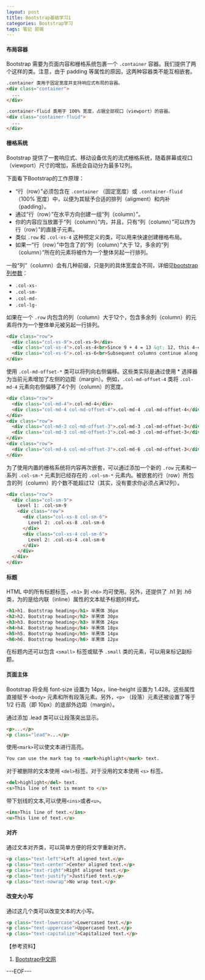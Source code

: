 ```yaml
---
layout: post
title: Bootstrap基础学习1
categories: Bootstrap学习
tags: 笔记 前端
---
```


#### 布局容器

Bootstrap 需要为页面内容和栅格系统包裹一个 `.container` 容器。我们提供了两个这样的类。注意，由于 padding 等属性的原因，这两种容器类不能互相嵌套。

```html
.container 类用于固定宽度并支持响应式布局的容器。
<div class="container">
  ...
</div>

.container-fluid 类用于 100% 宽度，占据全部视口（viewport）的容器。
<div class="container-fluid">
  ...
</div>
```

#### 栅格系统

Bootstrap 提供了一套响应式、移动设备优先的流式栅格系统，随着屏幕或视口（viewport）尺寸的增加，系统会自动分为最多12列。

下面看下Bootstrap的工作原理：

- “行（row）”必须包含在 `.container` （固定宽度）或 `.container-fluid` （100% 宽度）中，以便为其赋予合适的排列（aligment）和内补（padding）。
- 通过“行（row）”在水平方向创建一组“列（column）”。
- 你的内容应当放置于“列（column）”内，并且，只有“列（column）”可以作为行（row）”的直接子元素。
- 类似 `.row` 和 `.col-xs-4` 这种预定义的类，可以用来快速创建栅格布局。
- 如果一“行（row）”中包含了的“列（column）”大于 12，多余的“列（column）”所在的元素将被作为一个整体另起一行排列。

一般“列”（column）会有几种前缀，只是列的具体宽度会不同，详细见[bootstrap列参数](http://v3.bootcss.com/css/#grid-options)：

- `.col-xs-`
- `.col-sm-`
- `.col-md-`
- `.col-lg-`

如果在一个 `.row` 内包含的列（column）大于12个，包含多余列（column）的元素将作为一个整体单元被另起一行排列。

```html
<div class="row">
  <div class="col-xs-9">.col-xs-9</div>
  <div class="col-xs-4">.col-xs-4<br>Since 9 + 4 = 13 &gt; 12, this 4-column-wide div gets wrapped onto a new line as one contiguous unit.</div>
  <div class="col-xs-6">.col-xs-6<br>Subsequent columns continue along the new line.</div>
</div>
```

使用 `.col-md-offset-*` 类可以将列向右侧偏移。这些类实际是通过使用 * 选择器为当前元素增加了左侧的边距（margin）。例如，`.col-md-offset-4` 类将 `.col-md-4` 元素向右侧偏移了4个列（column）的宽度。

```html
<div class="row">
  <div class="col-md-4">.col-md-4</div>
  <div class="col-md-4 col-md-offset-4">.col-md-4 .col-md-offset-4</div>
</div>
<div class="row">
  <div class="col-md-3 col-md-offset-3">.col-md-3 .col-md-offset-3</div>
  <div class="col-md-3 col-md-offset-3">.col-md-3 .col-md-offset-3</div>
</div>
<div class="row">
  <div class="col-md-6 col-md-offset-3">.col-md-6 .col-md-offset-3</div>
</div>
```

为了使用内置的栅格系统将内容再次嵌套，可以通过添加一个新的 `.row` 元素和一系列 `.col-sm-*` 元素到已经存在的 `.col-sm-*` 元素内。被嵌套的行（row）所包含的列（column）的个数不能超过12（其实，没有要求你必须占满12列）。

```html
<div class="row">
  <div class="col-sm-9">
    Level 1: .col-sm-9
    <div class="row">
      <div class="col-xs-8 col-sm-6">
        Level 2: .col-xs-8 .col-sm-6
      </div>
      <div class="col-xs-4 col-sm-6">
        Level 2: .col-xs-4 .col-sm-6
      </div>
    </div>
  </div>
</div>
```

#### 标题

HTML 中的所有标题标签，`<h1>` 到 `<h6>` 均可使用。另外，还提供了 .h1 到 .h6 类，为的是给内联（inline）属性的文本赋予标题的样式。

```html
<h1>h1. Bootstrap heading</h1> 半黑体 36px
<h2>h2. Bootstrap heading</h2> 半黑体 30px
<h3>h3. Bootstrap heading</h3> 半黑体 24px
<h4>h4. Bootstrap heading</h4> 半黑体 18px
<h5>h5. Bootstrap heading</h5> 半黑体 14px
<h6>h6. Bootstrap heading</h6> 半黑体 12px
```

在标题内还可以包含 `<small>` 标签或赋予 `.small` 类的元素，可以用来标记副标题。

#### 页面主体

Bootstrap 将全局 font-size 设置为 14px，line-height 设置为 1.428。这些属性直接赋予 `<body>` 元素和所有段落元素。另外，`<p>` （段落）元素还被设置了等于 1/2 行高（即 10px）的底部外边距（margin）。

通过添加 .lead 类可以让段落突出显示。

```html
<p>...</p>
<p class="lead">...</p>
```

使用`<mark>`可以使文本进行高亮。

```html
You can use the mark tag to <mark>highlight</mark> text.
```

对于被删除的文本使用 `<del>`标签。对于没用的文本使用 `<s>` 标签。

```html
<del>highlight</del> text.
<s>This line of text is meant to </s>
```

带下划线的文本,可以使用`<ins>`或者`<u>`。

```html
<ins>This line of text.</ins>
<u>This line of text.</u>
```

#### 对齐

通过文本对齐类，可以简单方便的将文字重新对齐。

```html
<p class="text-left">Left aligned text.</p>
<p class="text-center">Center aligned text.</p>
<p class="text-right">Right aligned text.</p>
<p class="text-justify">Justified text.</p>
<p class="text-nowrap">No wrap text.</p>
```

#### 改变大小写

通过这几个类可以改变文本的大小写。

```html
<p class="text-lowercase">Lowercased text.</p>
<p class="text-uppercase">Uppercased text.</p>
<p class="text-capitalize">Capitalized text.</p>
```

【参考资料】

1. [Bootstrap中文网](http://www.bootcss.com/)

---EOF---

